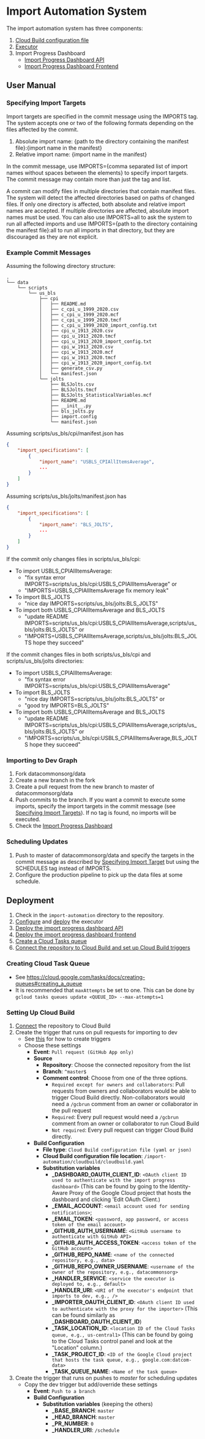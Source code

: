 # Import Automation System

The import automation system has three components:
1. [Cloud Build configuration file](cloudbuild/README.md)
2. [Executor](executor/README.md)
3. Import Progress Dashboard
   - [Import Progress Dashboard API](import-progress-dashboard-api/README.md)
   - [Import Progress Dashboard Frontend](import-progress-dashboard-frontend/README.md)

## User Manual

### Specifying Import Targets
Import targets are specified in the commit message using the IMPORTS tag.
The system accepts one or two of the following formats depending on the files
affected by the commit.

1. Absolute import name:
   {path to the directory containing the manifest file}:{import name in the manifest}
2. Relative import name: {import name in the manifest}

In the commit message, use IMPORTS={comma separated list of import names
without spaces between the elements} to specify import targets.
The commit message may contain more than just the tag and list.

A commit can modify files in multiple directories that contain manifest files.
The system will detect the affected directories based on paths of changed files.
If only one directory is affected, both absolute and relative import names
are accepted. If multiple directories are affected, absolute import names must
be used. You can also use IMPORTS=all to ask the system to run all affected
imports and use IMPORTS={path to the directory containing the manifest file}:all
to run all imports in that directory, but they are discouraged as they are not
explicit.


### Example Commit Messages

Assuming the following directory structure:
```
.
└── data
    └── scripts
        └── us_bls
            ├── cpi
            │   ├── README.md
            │   ├── c_cpi_u_1999_2020.csv
            │   ├── c_cpi_u_1999_2020.mcf
            │   ├── c_cpi_u_1999_2020.tmcf
            │   ├── c_cpi_u_1999_2020_import_config.txt
            │   ├── cpi_u_1913_2020.csv
            │   ├── cpi_u_1913_2020.tmcf
            │   ├── cpi_u_1913_2020_import_config.txt
            │   ├── cpi_w_1913_2020.csv
            │   ├── cpi_w_1913_2020.mcf
            │   ├── cpi_w_1913_2020.tmcf
            │   ├── cpi_w_1913_2020_import_config.txt
            │   ├── generate_csv.py
            │   └── manifest.json
            └── jolts
                ├── BLSJolts.csv
                ├── BLSJolts.tmcf
                ├── BLSJolts_StatisticalVariables.mcf
                ├── README.md
                ├── __init__.py
                ├── bls_jolts.py
                ├── import.config
                └── manifest.json
```

Assuming scripts/us_bls/cpi/manifest.json has
```json
{
    "import_specifications": [
        {
            "import_name": "USBLS_CPIAllItemsAverage",
            ...
        }
    ]
}
```

Assuming scripts/us_bls/jolts/manifest.json has
```json
{
    "import_specifications": [
        {
            "import_name": "BLS_JOLTS",
            ...
        }
    ]
}
```

If the commit only changes files in scripts/us_bls/cpi:
- To import USBLS_CPIAllItemsAverage:
  - "fix syntax error IMPORTS=scripts/us_bls/cpi:USBLS_CPIAllItemsAverage" or
  - "IMPORTS=USBLS_CPIAllItemsAverage fix memory leak"
- To import BLS_JOLTS
  - "nice day IMPORTS=scripts/us_bls/jolts:BLS_JOLTS"
- To import both USBLS_CPIAllItemsAverage and BLS_JOLTS
  - "update README IMPORTS=scripts/us_bls/cpi:USBLS_CPIAllItemsAverage,scripts/us_bls/jolts:BLS_JOLTS" or
  - "IMPORTS=USBLS_CPIAllItemsAverage,scripts/us_bls/jolts:BLS_JOLTS hope they succeed"

If the commit changes files in both scripts/us_bls/cpi and scripts/us_bls/jolts
directories:
- To import USBLS_CPIAllItemsAverage:
  - "fix syntax error IMPORTS=scripts/us_bls/cpi:USBLS_CPIAllItemsAverage"
- To import BLS_JOLTS
  - "nice day IMPORTS=scripts/us_bls/jolts:BLS_JOLTS" or
  - "good try IMPORTS=BLS_JOLTS"
- To import both USBLS_CPIAllItemsAverage and BLS_JOLTS
  - "update README IMPORTS=scripts/us_bls/cpi:USBLS_CPIAllItemsAverage,scripts/us_bls/jolts:BLS_JOLTS" or
  - "IMPORTS=scripts/us_bls/cpi:USBLS_CPIAllItemsAverage,BLS_JOLTS hope they succeed"

### Importing to Dev Graph

1. Fork datacommonsorg/data
2. Create a new branch in the fork
3. Create a pull request from the new branch to master of datacommonsorg/data
4. Push commits to the branch. If you want a commit to execute some imports,
   specify the import targets in the commit message
   (see [Specifying Import Targets](#specifying-import-targets)). If no tag
   is found, no imports will be executed.
5. Check the [Import Progress Dashboard](https://dashboard-frontend-dot-datcom-data.uc.r.appspot.com/)

### Scheduling Updates

1. Push to master of datacommonsorg/data and specify the targets in the commit
   message as described by [Specifying Import Target](#specifying-import-targets)
   but using the SCHEDULES tag instead of IMPORTS.
2. Configure the production pipeline to pick up the data files at some schedule.


## Deployment

1. Check in the `import-automation` directory to the repository.
2. [Configure](executor/README.md#configuring-the-executor) and [deploy](executor/README.md#deploying-on-app-engine) the executor
3. [Deploy the import progress dashboard API](import-progress-dashboard-api/README.md#deploying-to-app-engine)
4. [Deploy the import progress dashboard frontend](import-progress-dashboard-frontend/README.md#deploying-to-app-engine)
5. [Create a Cloud Tasks queue](#creating-cloud-task-queue)
6. [Connect the repository to Cloud Build and set up Cloud Build triggers](#setting-up-cloud-build)


### Creating Cloud Task Queue
- See https://cloud.google.com/tasks/docs/creating-queues#creating_a_queue
- It is recommended that `maxAttempts` be set to one. This can be done by `gcloud tasks queues update <QUEUE_ID> --max-attempts=1`


### Setting Up Cloud Build
1. [Connect](https://cloud.google.com/cloud-build/docs/automating-builds/create-manage-triggers#connect_repo) the repository to Cloud Build
2. Create the trigger that runs on pull requests for importing to dev
   - See [this](https://cloud.google.com/cloud-build/docs/automating-builds/create-manage-triggers#build_trigger) for how to create triggers
   - Choose these settings
     - **Event**: `Pull request (GitHub App only)`
     - **Source**
       - **Repository**: Choose the connected repository from the list
       - **Branch**: `^master$`
       - **Comment control**: Choose from one of the three options.
         - `Required except for owners and collaborators`: Pull requests from owners and collaborators would be able to trigger Cloud Build directly. Non-collaborators would need a `/gcbrun` comment from an owner or collaborator in the pull request 
         - `Required`: Every pull request would need a `/gcbrun` comment from an owner or collaborator to run Cloud Build
         - `Not required`: Every pull request can trigger Cloud Build directly.
     - **Build Configuration**
       - **File type**: `Cloud Build configuration file (yaml or json)`
       - **Cloud Build configuration file location**:  `/import-automation/cloudbuild/cloudbuild.yaml`
       - **Substitution variables**
         - **_DASHBOARD_OAUTH_CLIENT_ID**: `<OAuth client ID used to authenticate with the import progress dashboard>` (This can be found by going to the Identity-Aware Proxy of the Google Cloud project that hosts the dashboard and clicking 'Edit OAuth Client.)
         - **_EMAIL_ACCOUNT**: `<email account used for sending notifications>`;
         - **_EMAIL_TOKEN**: `<password, app password, or access token of the email account>`
         - **_GITHUB_AUTH_USERNAME**: `<GitHub username to authenticate with GitHub API>`
         - **_GITHUB_AUTH_ACCESS_TOKEN**: `<access token of the GitHub account>`
         - **_GITHUB_REPO_NAME**: `<name of the connected repository, e.g., data>`
         - **_GITHUB_REPO_OWNER_USERNAME**: `<username of the owner of the repository, e.g., datacommonsorg>`
         - **_HANDLER_SERVICE**: `<service the executor is deployed to, e.g., default>`
         - **_HANDLER_URI**: `<URI of the executor's endpoint that imports to dev, e.g., />`
         - **_IMPORTER_OAUTH_CLIENT_ID**: `<OAuth client ID used to authenticate with the proxy for the importer>` (This can be found similarly as **_DASHBOARD_OAUTH_CLIENT_ID**)
         - **_TASK_LOCATION_ID**: `<location ID of the Cloud Tasks queue, e.g., us-central1>` (This can be found by going to the Cloud Tasks control panel and look at the "Location" column.)
         - **_TASK_PROJECT_ID**: `<ID of the Google Cloud project that hosts the task queue, e.g., google.com:datcom-data>`
         - **_TASK_QUEUE_NAME**: `<Name of the task queue>`
3. Create the trigger that runs on pushes to *master* for scheduling updates
   - Copy the dev trigger but add/override these settings
     - **Event**: `Push to a branch`
     - **Build Configuration**
       - **Substitution variables** (keeping the others)
         - **_BASE_BRANCH**: `master`
         - **_HEAD_BRANCH**: `master`
         - **_PR_NUMBER**: `0`
         - **_HANDLER_URI**: `/schedule`
